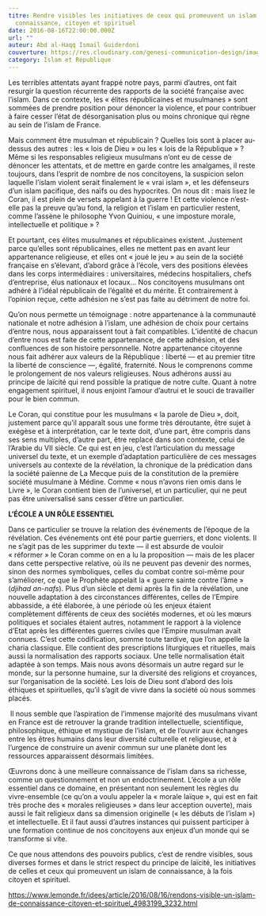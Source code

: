 ```yaml
---
titre: Rendre visibles les initiatives de ceux qui promeuvent un islam de
  connaissance, citoyen et spirituel
date: 2016-08-16T22:00:00.000Z
url: ""
auteur: Abd al-Haqq Ismaïl Guiderdoni
couverture: https://res.cloudinary.com/genesi-communication-design/image/upload/v1604586238/ihei/couvertures/islam-et-republique-3_mgknlk.png
category: Islam et République
---
```

Les terribles attentats ayant frappé notre pays, parmi d’autres, ont fait resurgir la question récurrente des rapports de la société française avec l’islam. Dans ce contexte, les «&nbsp;élites républicaines et musulmanes&nbsp;» sont sommées de prendre position pour dénoncer la violence, et pour contribuer à faire cesser l’état de désorganisation plus ou moins chronique qui règne au sein de l’islam de France.


Mais comment être musulman et républicain&nbsp;? Quelles lois sont à placer au-dessus des autres&nbsp;: les «&nbsp;lois de Dieu&nbsp;» ou les «&nbsp;lois de la République&nbsp;»&nbsp;? Même si les responsables religieux musulmans n’ont eu de cesse de dénoncer les attentats, et de mettre en garde contre les amalgames, il reste toujours, dans l’esprit de nombre de nos concitoyens, la suspicion selon laquelle l’islam violent serait finalement le «&nbsp;vrai islam&nbsp;», et les défenseurs d’un islam pacifique, des naïfs ou des hypocrites. On nous dit&nbsp;: mais lisez le Coran, il est plein de versets appelant à la guerre&nbsp;! Et cette violence n’est-elle pas la preuve qu’au fond, la religion et l’islam en particulier restent, comme l’assène le philosophe Yvon Quiniou, «&nbsp;une imposture morale, intellectuelle et politique&nbsp;»&nbsp;?


Et pourtant, ces élites musulmanes et républicaines existent. Justement parce qu’elles sont républicaines, elles ne mettent pas en avant leur appartenance religieuse, et elles ont «&nbsp;joué le jeu&nbsp;» au sein de la société française en s’élevant, d’abord grâce à l’école, vers des positions élevées dans les corps intermédiaires&nbsp;: universitaires, médecins hospitaliers, chefs d’entreprise, élus nationaux et locaux... Nos concitoyens musulmans ont adhéré à l’idéal républicain de l’égalité et du mérite. Et contrairement à l’opinion reçue, cette adhésion ne s’est pas faite au détriment de notre foi.


Qu’on nous permette un témoignage&nbsp;: notre appartenance à la communauté nationale et notre adhésion à l’islam, une adhésion de choix pour certains d’entre nous, nous apparaissent tout à fait compatibles. L’identité de chacun d’entre nous est faite de cette appartenance, de cette adhésion, et des confluences de son histoire personnelle. Notre appartenance citoyenne nous fait adhérer aux valeurs de la République&nbsp;: liberté —&nbsp;et au premier titre la liberté de conscience&nbsp;—, égalité, fraternité. Nous le comprenons comme le prolongement de nos valeurs religieuses. Nous adhérons aussi au principe de laïcité qui rend possible la pratique de notre culte. Quant à notre engagement spirituel, il nous enjoint l’amour d’autrui et le souci de travailler pour le bien commun.


Le Coran, qui constitue pour les musulmans «&nbsp;la parole de Dieu&nbsp;», doit, justement parce qu’il apparaît sous une forme très déroutante, être sujet à exégèse et à interprétation, car le texte doit, d’une part, être compris dans ses sens multiples, d’autre part, être replacé dans son contexte, celui de l’Arabie du VII siècle. Ce qui est en jeu, c’est l’articulation du message universel du texte, et un exemple d’adaptation particulière de ces messages universels au contexte de la révélation, la chronique de la prédication dans la société païenne de La Mecque puis de la constitution de la première société musulmane à Médine. Comme «&nbsp;nous n’avons rien omis dans le Livre&nbsp;», le Coran contient bien de l’universel, et un particulier, qui ne peut pas être universalisé sans cesser d’être un particulier.


**L’ÉCOLE A UN RÔLE ESSENTIEL**


Dans ce particulier se trouve la relation des événements de l’époque de la révélation. Ces événements ont été pour partie guerriers, et donc violents. Il ne s’agit pas de les supprimer du texte —&nbsp;il est absurde de vouloir «&nbsp;réformer&nbsp;» le Coran comme on en a lu la proposition&nbsp;— mais de les placer dans cette perspective relative, où ils ne peuvent pas devenir des normes, sinon des normes symboliques, celles du combat contre soi-même pour s’améliorer, ce que le Prophète appelait la «&nbsp;guerre sainte contre l’âme&nbsp;» (*djihad an-nafs*). Plus d’un siècle et demi après la fin de la révélation, une nouvelle adaptation à des circonstances différentes, celles de l’Empire abbasside, a été élaborée, à une période où les enjeux étaient complètement différents de ceux des sociétés modernes, et où les mœurs politiques et sociales étaient autres, notamment le rapport à la violence d’Etat après les différentes guerres civiles que l’Empire musulman avait connues. C’est cette codification, somme toute tardive, que l’on appelle la charia classique. Elle contient des prescriptions liturgiques et rituelles, mais aussi la normalisation des rapports sociaux. Une telle normalisation était adaptée à son temps. Mais nous avons désormais un autre regard sur le monde, sur la personne humaine, sur la diversité des religions et croyances, sur l’organisation de la société. Les lois de Dieu sont d’abord des lois éthiques et spirituelles, qu’il s’agit de vivre dans la société où nous sommes placés.

 Il nous semble que l’aspiration de l’immense majorité des musulmans vivant en France est de retrouver la grande tradition intellectuelle, scientifique, philosophique, éthique et mystique de l’islam, et de l’ouvrir aux échanges entre les êtres humains dans leur diversité culturelle et religieuse, et à l’urgence de construire un avenir commun sur une planète dont les ressources apparaissent désormais limitées.

Œuvrons donc à une meilleure connaissance de l’islam dans sa richesse, comme un questionnement et non un endoctrinement. L’école a un rôle essentiel dans ce domaine, en présentant non seulement les règles du vivre-ensemble (ce qu’on a voulu appeler la «&nbsp;morale laïque&nbsp;», qui est en fait très proche des «&nbsp;morales religieuses&nbsp;» dans leur acception ouverte), mais aussi le fait religieux dans sa dimension originelle («&nbsp;les débuts de l’islam&nbsp;») et intellectuelle. Et il faut aussi d’autres instances qui puissent participer à une formation continue de nos concitoyens aux enjeux d’un monde qui se transforme si vite. 

Ce que nous attendons des pouvoirs publics, c’est de rendre visibles, sous diverses formes et dans le strict respect du principe de laïcité, les initiatives de celles et ceux qui promeuvent un islam de connaissance, à la fois citoyen et spirituel. 

<https://www.lemonde.fr/idees/article/2016/08/16/rendons-visible-un-islam-de-connaissance-citoyen-et-spirituel_4983199_3232.html>
